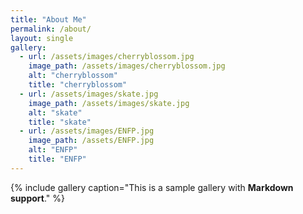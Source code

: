 ```yaml
---
title: "About Me"
permalink: /about/
layout: single
gallery:
  - url: /assets/images/cherryblossom.jpg
    image_path: /assets/images/cherryblossom.jpg
    alt: "cherryblossom"
    title: "cherryblossom"
  - url: /assets/images/skate.jpg
    image_path: /assets/images/skate.jpg
    alt: "skate"
    title: "skate"
  - url: /assets/images/ENFP.jpg
    image_path: /assets/ENFP.jpg
    alt: "ENFP"
    title: "ENFP"
---
```


{% include gallery caption="This is a sample gallery with **Markdown support**." %}